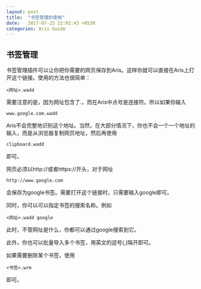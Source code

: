 ```yaml
---
layout: post
title:  "书签管理的使用"
date:   2017-07-25 22:01:43 +0530
categories: Aris Guide
---
```

## 书签管理

书签管理插件可以让你把你需要的网页保存到Aris。这样你就可以直接在Aris上打开这个链接。使用的方法也很简单：

    <网址>.wadd
    
需要注意的是，因为网址包含了.，而在Aris中点号是连接符。所以如果你输入

    www.google.com.wadd
    
Aris不会完整地识别这个地址。当然，在大部分情况下，你也不会一个一个地址的输入，而是从浏览器复制网页地址，然后再使用

    clipboard.wadd
    
即可。

网页必须以http://或者https://开头，对于网址

    http://www.google.com
    
会保存为google书签。需要打开这个链接时，只需要输入google即可。

同时，你可以可以指定书签的搜索名称。例如

    <网址>.wadd google
    
此时，不管网址是什么，你都可以通过google搜索到它。

此外，你也可以批量导入多个书签，用英文的逗号(,)隔开即可。

如果需要删除某个书签，使用

    <书签>.wrm
    
即可。